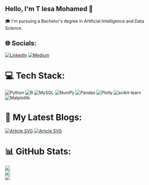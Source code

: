 ## Hello, I'm T Iesa Mohamed 👋
🎓 I'm pursuing a Bachelor's degree in Artificial Intelligence and Data Science.

## 🌐 Socials:
[![LinkedIn](https://img.shields.io/badge/LinkedIn-%230077B5.svg?logo=linkedin&logoColor=white)](https://linkedin.com/in/iesa-mohamed-t) [![Medium](https://img.shields.io/badge/Medium-12100E?logo=medium&logoColor=white)](https://medium.com/@iesatr) 

# 💻 Tech Stack:
![Python](https://img.shields.io/badge/python-3670A0?style=for-the-badge&logo=python&logoColor=ffdd54) ![R](https://img.shields.io/badge/r-%23276DC3.svg?style=for-the-badge&logo=r&logoColor=white) ![MySQL](https://img.shields.io/badge/mysql-4479A1.svg?style=for-the-badge&logo=mysql&logoColor=white) ![NumPy](https://img.shields.io/badge/numpy-%23013243.svg?style=for-the-badge&logo=numpy&logoColor=white) ![Pandas](https://img.shields.io/badge/pandas-%23150458.svg?style=for-the-badge&logo=pandas&logoColor=white) ![Plotly](https://img.shields.io/badge/Plotly-%233F4F75.svg?style=for-the-badge&logo=plotly&logoColor=white) ![scikit-learn](https://img.shields.io/badge/scikit--learn-%23F7931E.svg?style=for-the-badge&logo=scikit-learn&logoColor=white) ![Matplotlib](https://img.shields.io/badge/Matplotlib-%23ffffff.svg?style=for-the-badge&logo=Matplotlib&logoColor=black)

# 📝 My Latest Blogs:
[![Article SVG](https://medium-snippet-dc633c4f39a0.herokuapp.com/api/article.svg?username=@iesatr&index=0&source=medium)](https://medium.com/@iesatr/mathematics-behind-z-score-normalization-standardization-1999ca37b7c2)
[![Article SVG](https://medium-snippet-dc633c4f39a0.herokuapp.com/api/article.svg?username=@iesatr&index=1&source=medium)](https://medium.com/@iesatr/mse-in-linear-regression-why-it-makes-sense-7afdd3f992e2)

# 📊 GitHub Stats:
![](https://github-readme-stats.vercel.app/api?username=iesa04&theme=one_dark_pro&hide_border=true&include_all_commits=false&count_private=false)<br/>
![](https://github-readme-streak-stats.herokuapp.com/?user=iesa04&theme=one_dark_pro&hide_border=true)<br/>
![](https://github-readme-stats.vercel.app/api/top-langs/?username=iesa04&theme=one_dark_pro&hide_border=true&include_all_commits=false&count_private=false&layout=compact)









<!-- Proudly created with GPRM ( https://gprm.itsvg.in ) -->
